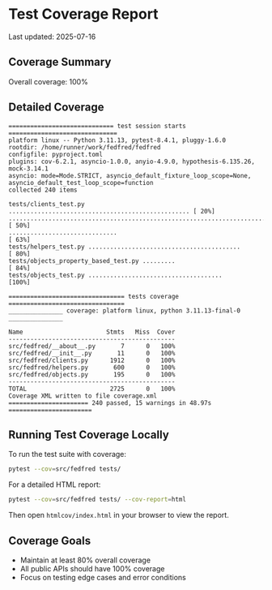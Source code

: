 # Test Coverage Report

Last updated: 2025-07-16

## Coverage Summary

Overall coverage: 100%

## Detailed Coverage

```
============================= test session starts ==============================
platform linux -- Python 3.11.13, pytest-8.4.1, pluggy-1.6.0
rootdir: /home/runner/work/fedfred/fedfred
configfile: pyproject.toml
plugins: cov-6.2.1, asyncio-1.0.0, anyio-4.9.0, hypothesis-6.135.26, mock-3.14.1
asyncio: mode=Mode.STRICT, asyncio_default_fixture_loop_scope=None, asyncio_default_test_loop_scope=function
collected 240 items

tests/clients_test.py .................................................. [ 20%]
........................................................................ [ 50%]
..............................                                           [ 63%]
tests/helpers_test.py ..........................................         [ 80%]
tests/objects_property_based_test.py .........                           [ 84%]
tests/objects_test.py .....................................              [100%]

================================ tests coverage ================================
_______________ coverage: platform linux, python 3.11.13-final-0 _______________

Name                       Stmts   Miss  Cover
----------------------------------------------
src/fedfred/__about__.py       7      0   100%
src/fedfred/__init__.py       11      0   100%
src/fedfred/clients.py      1912      0   100%
src/fedfred/helpers.py       600      0   100%
src/fedfred/objects.py       195      0   100%
----------------------------------------------
TOTAL                       2725      0   100%
Coverage XML written to file coverage.xml
====================== 240 passed, 15 warnings in 48.97s =======================
```

## Running Test Coverage Locally

To run the test suite with coverage:

```bash
pytest --cov=src/fedfred tests/
```

For a detailed HTML report:

```bash
pytest --cov=src/fedfred tests/ --cov-report=html
```

Then open `htmlcov/index.html` in your browser to view the report.

## Coverage Goals

- Maintain at least 80% overall coverage
- All public APIs should have 100% coverage
- Focus on testing edge cases and error conditions
